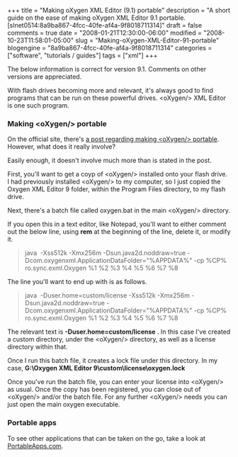 +++
title = "Making oXygen XML Editor (9.1) portable"
description = "A short guide on the ease of making oXygen XML Editor 9.1 portable. [slnet0514:8a9ba867-4fcc-40fe-af4a-9f8018711314]"
draft = false
comments = true
date = "2008-01-21T12:30:00-06:00"
modified = "2008-10-23T11:58:01-05:00"
slug = "Making-oXygen-XML-Editor-91-portable"
blogengine = "8a9ba867-4fcc-40fe-af4a-9f8018711314"
categories = ["software", "tutorials / guides"]
tags = ["xml"]
+++

<div class="note">
<p>
The below information is correct for version 9.1. Comments on other versions&nbsp;are appreciated. 
</p>
</div>
<p>
With flash drives becoming more and relevant, it&#39;s always good to find programs that can be run on these powerful drives. &lt;oXygen/&gt; XML Editor is one such program. 
</p>
<h3>Making &lt;oXygen/&gt; portable</h3>
<p>
On the official site, there&#39;s <a rel="nofollow" href="http://www.oxygenxml.com/forum/ftopic2610.html" target="_blank">a post regarding making &lt;oXygen/&gt; portable</a>. However, what does it really involve? 
</p>
<p>
Easily enough, it doesn&#39;t involve much more than is stated in the post. 
</p>
<p>
First, you&#39;ll want to get a coyp of &lt;oXygen/&gt; installed onto your flash drive. I had previously installed &lt;oXygen/&gt; to my computer, so I just copied the Oxygen XML Editor 9 folder, within the Program Files directory, to my flash drive. 
</p>
<p>
Next, there&#39;s a batch file called oxygen.bat in the main &lt;oXygen/&gt; directory. 
</p>
<p>
If you open this in a text editor,&nbsp;like Notepad, you&#39;ll want to either comment out the below line, using <strong>rem</strong> at the beginning of the line, delete it, or modify it. 
</p>
<blockquote>
	<p>
	java&nbsp; -Xss512k -Xmx256m -Dsun.java2d.noddraw=true -Dcom.oxygenxml.ApplicationDataFolder=&quot;%APPDATA%&quot; -cp %CP% ro.sync.exml.Oxygen %1 %2 %3 %4 %5 %6 %7 %8&nbsp; 
	</p>
</blockquote>
<p>
The line you&#39;ll want to end up with is as follows. 
</p>
<blockquote>
	<p>
	java&nbsp; -Duser.home=custom/license -Xss512k -Xmx256m -Dsun.java2d.noddraw=true -Dcom.oxygenxml.ApplicationDataFolder=&quot;%APPDATA%&quot; -cp %CP% ro.sync.exml.Oxygen %1 %2 %3 %4 %5 %6 %7 %8&nbsp; 
	</p>
</blockquote>
<p>
The relevant text is <strong>-Duser.home=custom/license</strong> . In this case I&#39;ve created a custom directory, under the &lt;oXygen/&gt; directory, as well as a license directory within that. 
</p>
<p>
Once I run this batch file, it creates a lock file under this directory. In my case, <strong>G:\Oxygen XML Editor 9\custom\license\oxygen.lock</strong> 
</p>
<p>
Once you&#39;ve run the batch file, you can enter your license into &lt;oXygen/&gt; as usual. Once the copy has been registered, you can close out of &lt;oXygen/&gt; and/or the batch file. For any further &lt;oXygen/&gt; needs you can just open the main oxygen executable. 
</p>
<h3>Portable apps</h3>
<p>
To see other applications that can be taken on the go, take a look at <a href="http://portableapps.com/" target="_blank">PortableApps.com</a>. 
</p>

